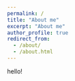 ```yaml
---
permalink: /
title: "About me"
excerpt: "About me"
author_profile: true
redirect_from: 
  - /about/
  - /about.html
---
```


hello!
